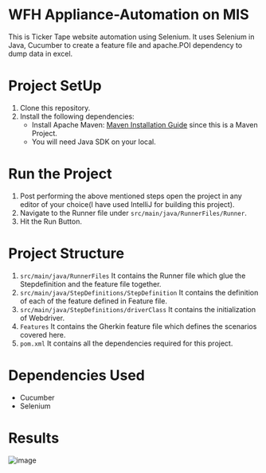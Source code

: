 # WFH Appliance-Automation on MIS
This is Ticker Tape website automation using Selenium. It uses Selenium in Java, Cucumber to create a feature file and apache.POI dependency to dump data in excel.

# Project SetUp
1. Clone this repository.
2. Install the following dependencies:
   * Install Apache Maven: [Maven Installation Guide](https://maven.apache.org/install.html) since this is a Maven Project.
   * You will need Java SDK on your local.

# Run the Project
1. Post performing the above mentioned steps open the project in any editor of your choice(I have used IntelliJ for building this project).
2. Navigate to the Runner file under `src/main/java/RunnerFiles/Runner`.
3. Hit the Run Button.

# Project Structure
1. `src/main/java/RunnerFiles` It contains the Runner file which glue the Stepdefinition and the feature file together.
2. `src/main/java/StepDefinitions/StepDefinition` It contains the definition of each of the feature defined in Feature file.
3. `src/main/java/StepDefinitions/driverClass` It contains the initialization of Webdriver.
4. `Features` It contains the Gherkin feature file which defines the scenarios covered here.
5. `pom.xml` It contains all the dependencies required for this project.

# Dependencies Used
* Cucumber
* Selenium
  
# Results
![image](https://github.com/GemAyush/WFH-Automation-Assignment/assets/125482096/47856aa1-d264-41dc-bdb3-454cb359ef76)

